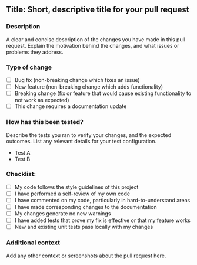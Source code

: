 ## Title: Short, descriptive title for your pull request

### Description
A clear and concise description of the changes you have made in this pull request. Explain the motivation behind the changes, and what issues or problems they address.

### Type of change
- [ ] Bug fix (non-breaking change which fixes an issue)
- [ ] New feature (non-breaking change which adds functionality)
- [ ] Breaking change (fix or feature that would cause existing functionality to not work as expected)
- [ ] This change requires a documentation update

### How has this been tested?
Describe the tests you ran to verify your changes, and the expected outcomes. List any relevant details for your test configuration.

- Test A
- Test B

### Checklist:
- [ ] My code follows the style guidelines of this project
- [ ] I have performed a self-review of my own code
- [ ] I have commented on my code, particularly in hard-to-understand areas
- [ ] I have made corresponding changes to the documentation
- [ ] My changes generate no new warnings
- [ ] I have added tests that prove my fix is effective or that my feature works
- [ ] New and existing unit tests pass locally with my changes

### Additional context
Add any other context or screenshots about the pull request here.

